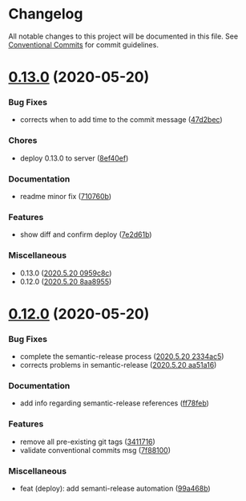 # Changelog

All notable changes to this project will be documented in this file. See
[Conventional Commits](https://conventionalcommits.org) for commit guidelines.

# [0.13.0](https://github.com/cob/cob-cli/compare/v0.12.0...v0.13.0) (2020-05-20)


### Bug Fixes

* corrects when to add time to the commit message ([47d2bec](https://github.com/cob/cob-cli/commit/47d2becc61de9549dd05daee79fe4318ca649bf0))


### Chores

* deploy 0.13.0 to server ([8ef40ef](https://github.com/cob/cob-cli/commit/8ef40ef04d172b4fe4301489f36116b1636e68bf))


### Documentation

* readme minor fix ([710760b](https://github.com/cob/cob-cli/commit/710760b5fabfc37a0f2826f687536a484ab340eb))


### Features

* show diff and confirm deploy ([7e2d61b](https://github.com/cob/cob-cli/commit/7e2d61b1789f52cf2e8a5d9cd04fe995f5cbb323))


### Miscellaneous

* 0.13.0 ([2020.5.20  0959c8c](https://github.com/cob/cob-cli/commit/0959c8c09ca0c434cc65d5138d529ee46d8e778d))
* 0.12.0 ([2020.5.20  8aa8955](https://github.com/cob/cob-cli/commit/8aa8955f49e1f0129a3ceda090353ec67ba32f05))

# [0.12.0](https://github.com/cob/cob-cli/compare/v0.11.0...v0.12.0) (2020-05-20)


### Bug Fixes

* complete the semantic-release process ([2020.5.20  2334ac5](https://github.com/cob/cob-cli/commit/2334ac5aaef49f7d23d8f208a25fb229ab5fff41))
* corrects problems in semantic-release ([2020.5.20  aa51a16](https://github.com/cob/cob-cli/commit/aa51a16efcc0a3bc7c6856ceec00cdfa5d5c4006))


### Documentation

* add info regarding semantic-release references ([ff78feb](https://github.com/cob/cob-cli/commit/ff78febbda4a3195a12a925f1c5f635d7dba88e0))


### Features

* remove all pre-existing git tags ([3411716](https://github.com/cob/cob-cli/commit/3411716c03670327331af370a5410538fc9ae631))
* validate conventional commits msg ([7f88100](https://github.com/cob/cob-cli/commit/7f88100f70429af045d65e371d81d23932deae23))


### Miscellaneous

* feat (deploy): add semanti-release automation ([99a468b](https://github.com/cob/cob-cli/commit/99a468b10b54e8a0601ef8dec40d74518c115eeb))
